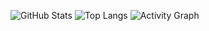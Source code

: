 ![GitHub Stats](https://github-readme-stats.vercel.app/api?username=freadc0de&show_icons=true&theme=github_dark)
![Top Langs](https://github-readme-stats.vercel.app/api/top-langs/?username=freadc0de&layout=compact&theme=github_dark)
![Activity Graph](https://github-profile-summary-cards.vercel.app/api/cards/productive-time?username=freadc0de&theme=github_dark)
